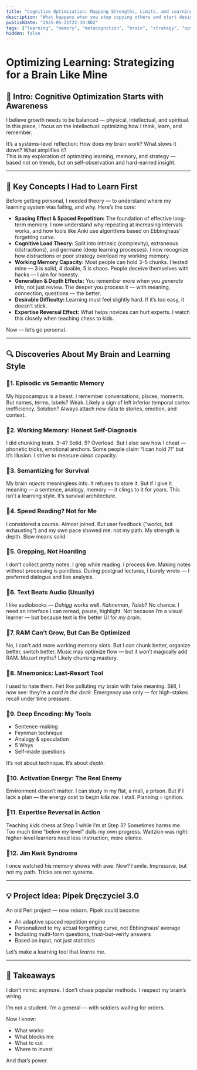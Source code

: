 ```yaml
---
title: "Cognitive Optimization: Mapping Strengths, Limits, and Learning Strategy"
description: "What happens when you stop copying others and start designing learning systems that match your actual brain? Here’s a raw exploration of memory, limits, hacks, and breakthroughs."
publishDate: "2025-05-21T22:30:00Z"
tags: ["learning", "memory", "metacognition", "brain", "strategy", "optimization"]
hidden: false
---
```


# Optimizing Learning: Strategizing for a Brain Like Mine

## 🧠 Intro: Cognitive Optimization Starts with Awareness

I believe growth needs to be balanced — physical, intellectual, and spiritual.  
In this piece, I focus on the intellectual: optimizing how I think, learn, and remember.

It’s a systems-level reflection: How does my brain work? What slows it down? What amplifies it?  
This is my exploration of optimizing learning, memory, and strategy — based not on trends, but on self-observation and hard-earned insight.

---

## 🧪 Key Concepts I Had to Learn First

Before getting personal, I needed theory — to understand where my learning system was failing, and why. Here’s the core:

* **Spacing Effect & Spaced Repetition:** The foundation of effective long-term memory. I now understand why repeating at increasing intervals works, and how tools like Anki use algorithms based on Ebbinghaus’ forgetting curve.
* **Cognitive Load Theory:** Split into intrinsic (complexity), extraneous (distractions), and germane (deep learning processes). I now recognize how distractions or poor strategy overload my working memory.
* **Working Memory Capacity:** Most people can hold 3–5 chunks. I tested mine — 3 is solid, 4 doable, 5 is chaos. People deceive themselves with hacks — I aim for honesty.
* **Generation & Depth Effects:** You remember more when you *generate* info, not just review. The deeper you process it — with meaning, connection, questions — the better.
* **Desirable Difficulty:** Learning must feel slightly hard. If it’s too easy, it doesn’t stick.
* **Expertise Reversal Effect:** What helps novices can hurt experts. I watch this closely when teaching chess to kids.

Now — let’s go personal.

---

## 🔍 Discoveries About My Brain and Learning Style

### 🔹1. Episodic vs Semantic Memory

My hippocampus is a beast. I remember conversations, places, moments. But names, terms, labels? Weak. Likely a sign of left inferior temporal cortex inefficiency. Solution? Always attach new data to stories, emotion, and context.

### 🔹2. Working Memory: Honest Self-Diagnosis

I did chunking tests. 3–4? Solid. 5? Overload. But I also saw how I cheat — phonetic tricks, emotional anchors. Some people claim “I can hold 7!” but it’s illusion. I strive to measure *clean* capacity.

### 🔹3. Semantizing for Survival

My brain *rejects* meaningless info. It refuses to store it. But if I give it meaning — a sentence, analogy, memory — it clings to it for years. This isn’t a learning style. It’s survival architecture.

### 🔹4. Speed Reading? Not for Me

I considered a course. Almost joined. But user feedback (“works, but exhausting”) and my own pace showed me: not my path. My strength is depth. Slow means solid.

### 🔹5. Grepping, Not Hoarding

I don’t collect pretty notes. I grep while reading. I process live. Making notes without processing is pointless. During postgrad lectures, I barely wrote — I preferred dialogue and live analysis.

### 🔹6. Text Beats Audio (Usually)

I like audiobooks — *Duhigg* works well. *Kahneman*, *Taleb*? No chance. I need an interface I can reread, pause, highlight. Not because I’m a visual learner — but because text is the better UI for *my brain*.

### 🔹7. RAM Can’t Grow, But Can Be Optimized

No, I can’t add more working memory slots. But I *can* chunk better, organize better, switch better. Music may optimize flow — but it won’t magically add RAM. Mozart myths? Likely chunking mastery.

### 🔹8. Mnemonics: Last-Resort Tool

I used to hate them. Felt like polluting my brain with fake meaning. Still, I now see: they’re a *card in the deck*. Emergency use only — for high-stakes recall under time pressure.

### 🔹9. Deep Encoding: My Tools

* Sentence-making  
* Feynman technique  
* Analogy & speculation  
* 5 Whys  
* Self-made questions  

It’s not about technique. It’s about *depth*.

### 🔹10. Activation Energy: The Real Enemy

Environment doesn’t matter. I can study in my flat, a mall, a prison. But if I lack a plan — the energy cost to begin *kills me*. I stall. Planning = ignition.

### 🔹11. Expertise Reversal in Action

Teaching kids chess at Step 1 while I’m at Step 3? Sometimes harms me. Too much time “below my level” dulls my own progress. Waitzkin was right: higher-level learners need less instruction, more silence.

### 🔹12. Jim Kwik Syndrome

I once watched his memory shows with awe. Now? I smile. Impressive, but not my path. Tricks are not systems.

---

## 💡 Project Idea: Pipek Dręczyciel 3.0

An old Perl project — now reborn. Pipek could become:

* An adaptive spaced repetition engine  
* Personalized to my actual forgetting curve, not Ebbinghaus’ average  
* Including multi-form questions, trust-but-verify answers  
* Based on input, not just statistics  

Let’s make a learning tool that *learns* me.

---

## 🧭 Takeaways

I don’t mimic anymore. I don’t chase popular methods. I respect my brain’s wiring.

I’m not a student. I’m a general — with soldiers waiting for orders.

Now I know:

* What works  
* What blocks me  
* What to cut  
* Where to invest  

And that’s power.


